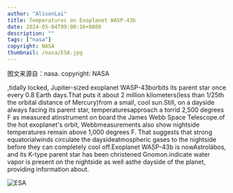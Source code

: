 ```yaml
---
author: "AlisonLai"
title: Temperatures on Exoplanet WASP-43b
date: 2024-05-04T09:00:16+0800
description: ""
tags: ["nasa"]
copyright: NASA
thumbnail: /nasa/ESA.jpg
---
```

图文来源自：nasa.  copyright: NASA

  ,tidally locked, Jupiter-sized exoplanet WASP-43borbits its parent star once every 0.8 Earth days.That puts it about 2 million kilometers(less than 1/25th the orbital distance of Mercury)from a small, cool sun.Still, on a dayside always facing its parent star, temperaturesapproach a torrid 2,500 degrees F as measured atinstrument on board the James Webb Space Telescope.of the hot exoplanet's orbit, Webbmeasurements also show nightside temperatures remain above 1,000 degrees F. That suggests that strong equatorialwinds circulate the daysideatmospheric gases to the nightside before they can completely cool off.Exoplanet WASP-43b is nowAstrolábos, and its K-type parent star has been christened Gnomon.indicate water vapor is present on the nightside as well asthe dayside of the planet, providing information about.

![ESA](/nasa/ESA.jpg)